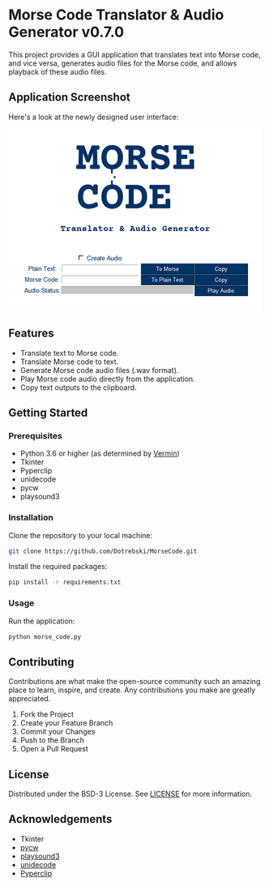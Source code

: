 # Morse Code Translator & Audio Generator v0.7.0

This project provides a GUI application that translates text into Morse code, and vice versa, generates audio files for the Morse code, and allows playback of these audio files.

## Application Screenshot
Here's a look at the newly designed user interface:

![Main Window](images/app_screenshot.png)

## Features

- Translate text to Morse code.
- Translate Morse code to text.
- Generate Morse code audio files (.wav format).
- Play Morse code audio directly from the application.
- Copy text outputs to the clipboard.

## Getting Started

### Prerequisites

- Python 3.6 or higher (as determined by [Vermin](https://github.com/netromdk/vermin))
- Tkinter
- Pyperclip
- unidecode
- pycw
- playsound3

### Installation

Clone the repository to your local machine:

```bash
git clone https://github.com/Dotrebski/MorseCode.git
```

Install the required packages:

```bash
pip install -r requirements.txt
```

### Usage

Run the application:

```bash
python morse_code.py
```

## Contributing
Contributions are what make the open-source community such an amazing place to learn, inspire, and create. Any contributions you make are greatly appreciated.

1. Fork the Project
2. Create your Feature Branch
3. Commit your Changes
4. Push to the Branch
5. Open a Pull Request

## License
Distributed under the BSD-3 License. See [LICENSE](LICENSE) for more information.

## Acknowledgements
* Tkinter
* [pycw](https://github.com/bigsk05/pycw)
* [playsound3](https://github.com/sjmikler/playsound3)
* [unidecode](https://github.com/avian2/unidecode)
* [Pyperclip](https://github.com/asweigart/pyperclip)
